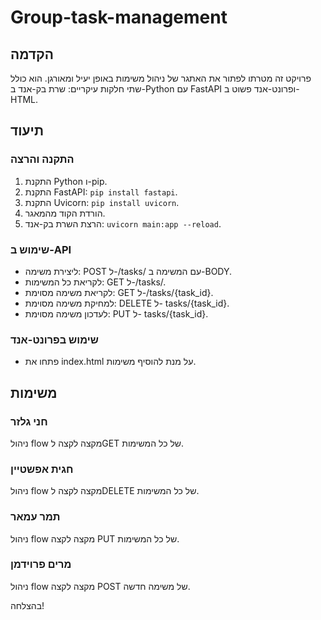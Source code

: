 # Group-task-management


## הקדמה

פרויקט זה מטרתו לפתור את האתגר של ניהול משימות באופן יעיל ומאורגן. הוא כולל שתי חלקות עיקריים: שרת בק-אנד ב-Python עם FastAPI ופרונט-אנד פשוט ב-HTML.

## תיעוד

### התקנה והרצה
1. התקנת Python ו-pip.
2. התקנת FastAPI: `pip install fastapi`.
3. התקנת Uvicorn: `pip install uvicorn`.
4. הורדת הקוד מהמאגר.
5. הרצת השרת בק-אנד: `uvicorn main:app --reload`.

### שימוש ב-API
- ליצירת משימה: POST ל-/tasks/ עם המשימה ב-BODY.
- לקריאת כל המשימות: GET ל-/tasks/.
- לקריאת משימה מסוימת: GET ל-/tasks/{task_id}.
- למחיקת משימה מסוימת: DELETE ל- tasks/{task_id}.
- לעדכון משימה מסוימת: PUT ל- tasks/{task_id}.

### שימוש בפרונט-אנד
- פתחו את index.html על מנת להוסיף משימות.

## משימות

### חני גלזר
ניהול flow מקצה לקצה לGET של כל המשימות.

### חגית אפשטיין
ניהול flow מקצה לקצה לDELETE של כל המשימות.

### תמר עמאר
ניהול flow מקצה לקצה PUT של כל המשימות.

### מרים פרוידמן
ניהול flow מקצה לקצה POST של משימה חדשה.

בהצלחה!
